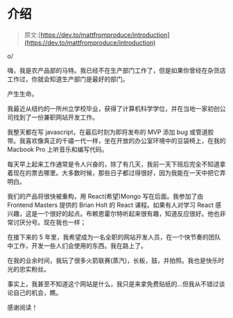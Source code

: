 # 介绍

> 原文:[https://dev.to/mattfromproduce/introduction](https://dev.to/mattfromproduce/introduction)

o/

嗨，我是农产品部的马特。我已经不在生产部门工作了，但是如果你曾经在杂货店工作过，你就会知道生产部门是最好的部门。

产生生命。

我最近从纽约的一所州立学校毕业，获得了计算机科学学位，并在当地一家初创公司找到了一份兼职网站开发工作。

我整天都在写 javascript，在最后时刻为即将发布的 MVP 添加 bug 或管道胶带。我喜欢像真正的千禧一代一样，坐在开放的办公室环境中的豆袋椅上，在我的 Macbook Pro 上听音乐和编写代码。

每天早上起来工作通常是令人兴奋的，除了有几天，我前一天下班后完全不知道拿着现在的票去哪里。大多数时候，那些日子都过得很好，因为我能在一天中把它弄明白。

我们的产品将很快被重构，用 React(希望)Mongo 写在后面。我参加了由 Frontend Masters 提供的 Brian Holt 的 React 课程。如果有人对学习 React 感兴趣，这是一个很好的起点。布赖恩霍尔特听起来很有趣，知道反应很好。他也非常讨厌分号。现在我也一样；

在接下来的 5 年里，我希望成为一名全职的网站开发人员，在一个快节奏的团队中工作，开发一些人们会使用的东西。我在路上了。

在我的业余时间，我玩了很多火箭联赛(蒸汽)，长板，鼓，并拍照。我也是快乐时光的忠实粉丝。

事实上，我甚至不知道这个网站是什么，我只是来拿免费贴纸的...但我从不错过谈论自己的机会，瞧。

感谢阅读！